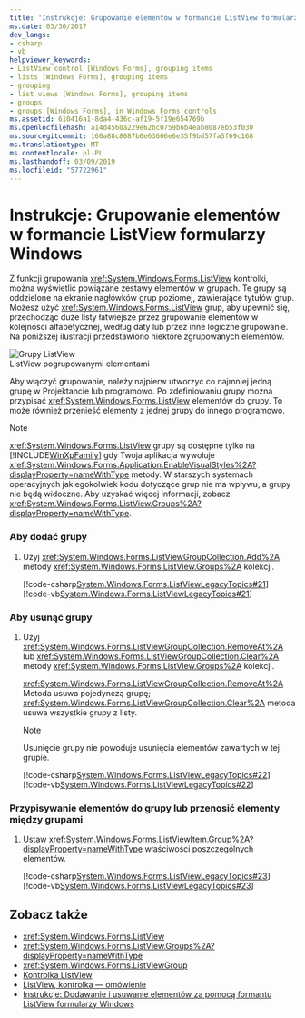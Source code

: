 ```yaml
---
title: 'Instrukcje: Grupowanie elementów w formancie ListView formularzy Windows'
ms.date: 03/30/2017
dev_langs:
- csharp
- vb
helpviewer_keywords:
- ListView control [Windows Forms], grouping items
- lists [Windows Forms], grouping items
- grouping
- list views [Windows Forms], grouping items
- groups
- groups [Windows Forms], in Windows Forms controls
ms.assetid: 610416a1-8da4-436c-af19-5f19e654769b
ms.openlocfilehash: a14d4560a229e62bc0759b6b4eab8087eb53f030
ms.sourcegitcommit: 160a88c8087b0e63606e6e35f9bd57fa5f69c168
ms.translationtype: MT
ms.contentlocale: pl-PL
ms.lasthandoff: 03/09/2019
ms.locfileid: "57722961"
---
```

# <a name="how-to-group-items-in-a-windows-forms-listview-control"></a>Instrukcje: Grupowanie elementów w formancie ListView formularzy Windows
Z funkcji grupowania <xref:System.Windows.Forms.ListView> kontrolki, można wyświetlić powiązane zestawy elementów w grupach. Te grupy są oddzielone na ekranie nagłówków grup poziomej, zawierające tytułów grup. Możesz użyć <xref:System.Windows.Forms.ListView> grup, aby upewnić się, przechodząc duże listy łatwiejsze przez grupowanie elementów w kolejności alfabetycznej, według daty lub przez inne logiczne grupowanie. Na poniższej ilustracji przedstawiono niektóre zgrupowanych elementów.  
  
 ![Grupy ListView](./media/listviewgroups.gif "ListViewGroups")  
ListView pogrupowanymi elementami  
  
 Aby włączyć grupowanie, należy najpierw utworzyć co najmniej jedną grupę w Projektancie lub programowo. Po zdefiniowaniu grupy można przypisać <xref:System.Windows.Forms.ListView> elementów do grupy. To może również przenieść elementy z jednej grupy do innego programowo.  
  
> [!NOTE]
>  <xref:System.Windows.Forms.ListView> grupy są dostępne tylko na [!INCLUDE[WinXpFamily](../../../../includes/winxpfamily-md.md)] gdy Twoja aplikacja wywołuje <xref:System.Windows.Forms.Application.EnableVisualStyles%2A?displayProperty=nameWithType> metody. W starszych systemach operacyjnych jakiegokolwiek kodu dotyczące grup nie ma wpływu, a grupy nie będą widoczne. Aby uzyskać więcej informacji, zobacz <xref:System.Windows.Forms.ListView.Groups%2A?displayProperty=nameWithType>.  
  
### <a name="to-add-groups"></a>Aby dodać grupy  
  
1.  Użyj <xref:System.Windows.Forms.ListViewGroupCollection.Add%2A> metody <xref:System.Windows.Forms.ListView.Groups%2A> kolekcji.  
  
     [!code-csharp[System.Windows.Forms.ListViewLegacyTopics#21](~/samples/snippets/csharp/VS_Snippets_Winforms/System.Windows.Forms.ListViewLegacyTopics/CS/Class1.cs#21)]
     [!code-vb[System.Windows.Forms.ListViewLegacyTopics#21](~/samples/snippets/visualbasic/VS_Snippets_Winforms/System.Windows.Forms.ListViewLegacyTopics/VB/Class1.vb#21)]  
  
### <a name="to-remove-groups"></a>Aby usunąć grupy  
  
1.  Użyj <xref:System.Windows.Forms.ListViewGroupCollection.RemoveAt%2A> lub <xref:System.Windows.Forms.ListViewGroupCollection.Clear%2A> metody <xref:System.Windows.Forms.ListView.Groups%2A> kolekcji.  
  
     <xref:System.Windows.Forms.ListViewGroupCollection.RemoveAt%2A> Metoda usuwa pojedynczą grupę; <xref:System.Windows.Forms.ListViewGroupCollection.Clear%2A> metoda usuwa wszystkie grupy z listy.  
  
    > [!NOTE]
    >  Usunięcie grupy nie powoduje usunięcia elementów zawartych w tej grupie.  
  
     [!code-csharp[System.Windows.Forms.ListViewLegacyTopics#22](~/samples/snippets/csharp/VS_Snippets_Winforms/System.Windows.Forms.ListViewLegacyTopics/CS/Class1.cs#22)]
     [!code-vb[System.Windows.Forms.ListViewLegacyTopics#22](~/samples/snippets/visualbasic/VS_Snippets_Winforms/System.Windows.Forms.ListViewLegacyTopics/VB/Class1.vb#22)]  
  
### <a name="to-assign-items-to-groups-or-move-items-between-groups"></a>Przypisywanie elementów do grupy lub przenosić elementy między grupami  
  
1.  Ustaw <xref:System.Windows.Forms.ListViewItem.Group%2A?displayProperty=nameWithType> właściwości poszczególnych elementów.  
  
     [!code-csharp[System.Windows.Forms.ListViewLegacyTopics#23](~/samples/snippets/csharp/VS_Snippets_Winforms/System.Windows.Forms.ListViewLegacyTopics/CS/Class1.cs#23)]
     [!code-vb[System.Windows.Forms.ListViewLegacyTopics#23](~/samples/snippets/visualbasic/VS_Snippets_Winforms/System.Windows.Forms.ListViewLegacyTopics/VB/Class1.vb#23)]  
  
## <a name="see-also"></a>Zobacz także
- <xref:System.Windows.Forms.ListView>
- <xref:System.Windows.Forms.ListView.Groups%2A?displayProperty=nameWithType>
- <xref:System.Windows.Forms.ListViewGroup>
- [Kontrolka ListView](listview-control-windows-forms.md)
- [ListView, kontrolka — omówienie](listview-control-overview-windows-forms.md)
- [Instrukcje: Dodawanie i usuwanie elementów za pomocą formantu ListView formularzy Windows](how-to-add-and-remove-items-with-the-windows-forms-listview-control.md)
